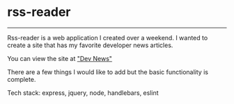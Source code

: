 # rss-reader

<hr/>
Rss-reader is a web application I created over a weekend. I wanted to create a site that has my favorite developer news articles. 

You can view the site at ["Dev News"](https://fav-urls.herokuapp.com/) 

There are a few things I would like to add but the basic functionality is complete. 

Tech stack: express, jquery, node, handlebars, eslint
